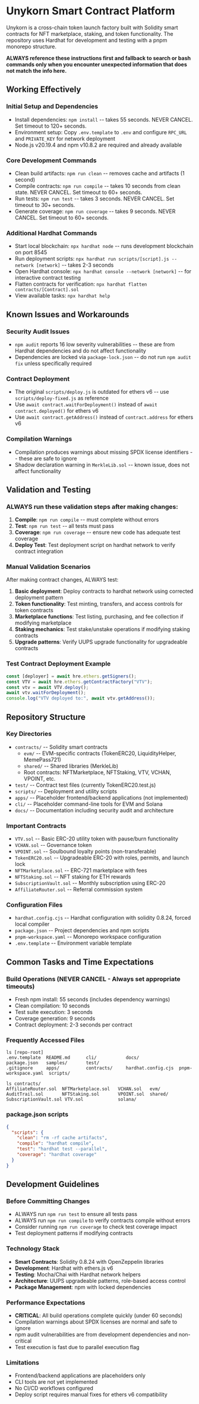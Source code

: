 # Unykorn Smart Contract Platform

Unykorn is a cross-chain token launch factory built with Solidity smart contracts for NFT marketplace, staking, and token functionality. The repository uses Hardhat for development and testing with a pnpm monorepo structure.

**ALWAYS reference these instructions first and fallback to search or bash commands only when you encounter unexpected information that does not match the info here.**

## Working Effectively

### Initial Setup and Dependencies
- Install dependencies: `npm install` -- takes 55 seconds. NEVER CANCEL. Set timeout to 120+ seconds.
- Environment setup: Copy `.env.template` to `.env` and configure `RPC_URL` and `PRIVATE_KEY` for network deployment
- Node.js v20.19.4 and npm v10.8.2 are required and already available

### Core Development Commands
- Clean build artifacts: `npm run clean` -- removes cache and artifacts (1 second)
- Compile contracts: `npm run compile` -- takes 10 seconds from clean state. NEVER CANCEL. Set timeout to 60+ seconds.
- Run tests: `npm run test` -- takes 3 seconds. NEVER CANCEL. Set timeout to 30+ seconds.
- Generate coverage: `npm run coverage` -- takes 9 seconds. NEVER CANCEL. Set timeout to 60+ seconds.

### Additional Hardhat Commands
- Start local blockchain: `npx hardhat node` -- runs development blockchain on port 8545
- Run deployment scripts: `npx hardhat run scripts/[script].js --network [network]` -- takes 2-3 seconds
- Open Hardhat console: `npx hardhat console --network [network]` -- for interactive contract testing
- Flatten contracts for verification: `npx hardhat flatten contracts/[Contract].sol`
- View available tasks: `npx hardhat help`

## Known Issues and Workarounds

### Security Audit Issues
- `npm audit` reports 16 low severity vulnerabilities -- these are from Hardhat dependencies and do not affect functionality
- Dependencies are locked via `package-lock.json` -- do not run `npm audit fix` unless specifically required

### Contract Deployment
- The original `scripts/deploy.js` is outdated for ethers v6 -- use `scripts/deploy-fixed.js` as reference
- Use `await contract.waitForDeployment()` instead of `await contract.deployed()` for ethers v6
- Use `await contract.getAddress()` instead of `contract.address` for ethers v6

### Compilation Warnings
- Compilation produces warnings about missing SPDX license identifiers -- these are safe to ignore
- Shadow declaration warning in `MerkleLib.sol` -- known issue, does not affect functionality

## Validation and Testing

### ALWAYS run these validation steps after making changes:
1. **Compile**: `npm run compile` -- must complete without errors
2. **Test**: `npm run test` -- all tests must pass
3. **Coverage**: `npm run coverage` -- ensure new code has adequate test coverage
4. **Deploy Test**: Test deployment script on hardhat network to verify contract integration

### Manual Validation Scenarios
After making contract changes, ALWAYS test:
1. **Basic deployment**: Deploy contracts to hardhat network using corrected deployment pattern
2. **Token functionality**: Test minting, transfers, and access controls for token contracts
3. **Marketplace functions**: Test listing, purchasing, and fee collection if modifying marketplace
4. **Staking mechanics**: Test stake/unstake operations if modifying staking contracts
5. **Upgrade patterns**: Verify UUPS upgrade functionality for upgradeable contracts

### Test Contract Deployment Example
```javascript
const [deployer] = await hre.ethers.getSigners();
const VTV = await hre.ethers.getContractFactory("VTV");
const vtv = await VTV.deploy();
await vtv.waitForDeployment();
console.log("VTV deployed to:", await vtv.getAddress());
```

## Repository Structure

### Key Directories
- `contracts/` -- Solidity smart contracts
  - `evm/` -- EVM-specific contracts (TokenERC20, LiquidityHelper, MemePass721)
  - `shared/` -- Shared libraries (MerkleLib)
  - Root contracts: NFTMarketplace, NFTStaking, VTV, VCHAN, VPOINT, etc.
- `test/` -- Contract test files (currently TokenERC20.test.js)
- `scripts/` -- Deployment and utility scripts
- `apps/` -- Placeholder frontend/backend applications (not implemented)
- `cli/` -- Placeholder command-line tools for EVM and Solana
- `docs/` -- Documentation including security audit and architecture

### Important Contracts
- `VTV.sol` -- Basic ERC-20 utility token with pause/burn functionality
- `VCHAN.sol` -- Governance token
- `VPOINT.sol` -- Soulbound loyalty points (non-transferable)
- `TokenERC20.sol` -- Upgradeable ERC-20 with roles, permits, and launch lock
- `NFTMarketplace.sol` -- ERC-721 marketplace with fees
- `NFTStaking.sol` -- NFT staking for ETH rewards
- `SubscriptionVault.sol` -- Monthly subscription using ERC-20
- `AffiliateRouter.sol` -- Referral commission system

### Configuration Files
- `hardhat.config.cjs` -- Hardhat configuration with solidity 0.8.24, forced local compiler
- `package.json` -- Project dependencies and npm scripts
- `pnpm-workspace.yaml` -- Monorepo workspace configuration
- `.env.template` -- Environment variable template

## Common Tasks and Time Expectations

### Build Operations (NEVER CANCEL - Always set appropriate timeouts)
- Fresh npm install: 55 seconds (includes dependency warnings)
- Clean compilation: 10 seconds
- Test suite execution: 3 seconds
- Coverage generation: 9 seconds
- Contract deployment: 2-3 seconds per contract

### Frequently Accessed Files
```
ls [repo-root]
.env.template  README.md      cli/           docs/          package.json   samples/       test/
.gitignore     apps/          contracts/     hardhat.config.cjs  pnpm-workspace.yaml  scripts/

ls contracts/
AffiliateRouter.sol  NFTMarketplace.sol   VCHAN.sol   evm/
AuditTrail.sol       NFTStaking.sol       VPOINT.sol  shared/
SubscriptionVault.sol VTV.sol             solana/
```

### package.json scripts
```json
{
  "scripts": {
    "clean": "rm -rf cache artifacts",
    "compile": "hardhat compile", 
    "test": "hardhat test --parallel",
    "coverage": "hardhat coverage"
  }
}
```

## Development Guidelines

### Before Committing Changes
- ALWAYS run `npm run test` to ensure all tests pass
- ALWAYS run `npm run compile` to verify contracts compile without errors
- Consider running `npm run coverage` to check test coverage impact
- Test deployment patterns if modifying contracts

### Technology Stack
- **Smart Contracts**: Solidity 0.8.24 with OpenZeppelin libraries
- **Development**: Hardhat with ethers.js v6
- **Testing**: Mocha/Chai with Hardhat network helpers
- **Architecture**: UUPS upgradeable patterns, role-based access control
- **Package Management**: npm with locked dependencies

### Performance Expectations
- **CRITICAL**: All build operations complete quickly (under 60 seconds)
- Compilation warnings about SPDX licenses are normal and safe to ignore
- npm audit vulnerabilities are from development dependencies and non-critical
- Test execution is fast due to parallel execution flag

### Limitations
- Frontend/backend applications are placeholders only
- CLI tools are not yet implemented
- No CI/CD workflows configured
- Deploy script requires manual fixes for ethers v6 compatibility